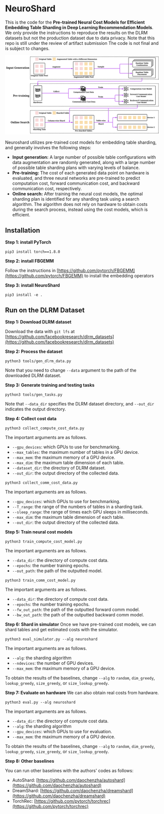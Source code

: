 # NeuroShard

This is the code for the **Pre-trained Neural Cost Models for Efficient Embedding Table Sharding in Deep Learning Recommendation Models**. We only provide the instructions to reproduce the results on the DLRM datasets but not the production dataset due to data privacy. Note that this repo is still under the review of artifact submission The code is not final and is subject to changes.

<img width="800" src="overview.png" alt="overview" />

Neuroshard utilizes pre-trained cost models for embedding table sharding, and generally involves the following steps:
*   **Input generation:** A large number of possible table configurations with data augmentation are randomly generated, along with a large number of possible table sharding plans with varying levels of balance.
*   **Pre-training:** The cost of each generated data point on hardware is evaluated, and three neural networks are pre-trained to predict computation cost, forward communication cost, and backward communication cost, respectively.
*   **Online search:** After training the neural cost models, the optimal sharding plan is identified for any sharding task using a search algorithm. The algorithm does not rely on hardware to obtain costs during the search process, instead using the cost models, which is efficient.

## Installation

**Step 1: install PyTorch**
```
pip3 install torch==1.8.0
```

**Step 2: install FBGEMM**

Follow the instructions in [https://github.com/pytorch/FBGEMM](https://github.com/pytorch/FBGEMM) to install the embedding operators

**Step 3: install NeuroShard**
```
pip3 install -e .
```

## Run on the DLRM Dataset

**Step 1: Download DLRM dataset**

Download the data with `git lfs` at [https://github.com/facebookresearch/dlrm_datasets](https://github.com/facebookresearch/dlrm_datasets)

**Step 2: Process the dataset**
```
python3 tools/gen_dlrm_data.py
```
Note that you need to change `--data` argument to the path of the downloaded DLRM dataset.

**Step 3: Generate training and testing tasks**
```
python3 tools/gen_tasks.py
```
Note that `--data_dir` specifies the DLRM dataset directory, and `--out_dir` indicates the output directory.

**Step 4: Collect cost data**
```
python3 collect_compute_cost_data.py
```
The important arguments are as follows.

*   `--gpu_devices`: which GPUs to use for benchmarking.
*   `--max_tables`: the maximum number of tables in a GPU device.
*   `--max_mem`: the maximum memory of a GPU device.
*   `--max_dim`: the maximum table dimension of each table.
*   `--dataset_dir`: the directory of DLRM dataset.
*   `--out_dir`: the output directory of the collected data.

```
python3 collect_comm_cost_data.py
```
The important arguments are as follows.

*   `--gpu_devices`: which GPUs to use for benchmarking.
*   `--T_range`: the range of the numbers of tables in a sharding task.
*   `--sleep_range`: the range of times each GPU sleeps in milliseconds.
*   `--max_dim`: the maximum table dimension of each table.
*   `--out_dir`: the output directory of the collected data.

**Step 5: Train neural cost models**
```
python3 train_compute_cost_model.py
```
The important arguments are as follows.

*   `--data_dir`: the directory of compute cost data.
*   `--epochs`: the number training epochs.
*   `--out_path`: the path of the outputted model.

```
python3 train_comm_cost_model.py
```
The important arguments are as follows.

*   `--data_dir`: the directory of compute cost data.
*   `--epochs`: the number training epochs.
*   `--fw_out_path`: the path of the outputted forward comm model.
*   `--bw_out_path`: the path of the outputted backward comm model.

**Step 6: Shard in simulator**
Once we have pre-trained cost models, we can shard tables and get estimated costs with the simulator.
```
python3 eval_simulator.py --alg neuroshard
```
The important arguments are as follows.

*   `--alg`: the sharding algorithm
*   `--ndevices`: the number of GPU devices.
*   `--max_mem`: the maximum memory of a GPU device.

To obtain the results of the baselines, change `--alg` to `random`, `dim_greedy`, `lookup_greedy`, `size_greedy`, or `size_lookup_greedy`.

**Step 7: Evaluate on hardware**
We can also obtain real costs from hardware.
```
python3 eval.py --alg neuroshard
```
The important arguments are as follows.

*   `--data_dir`: the directory of compute cost data.
*   `--alg`: the sharding algorithm
*   `--gpu_devices`: which GPUs to use for evaluation.
*   `--max_mem`: the maximum memory of a GPU device.

To obtain the results of the baselines, change `--alg` to `random`, `dim_greedy`, `lookup_greedy`, `size_greedy`, or `size_lookup_greedy`.

**Step 8: Other baselines**

You can run other baselines with the authors' codes as follows:

*   AutoShard: [https://github.com/daochenzha/autoshard](https://github.com/daochenzha/autoshard)
*   DreamShard: [https://github.com/daochenzha/dreamshard](https://github.com/daochenzha/dreamshard)
*   TorchRec: [https://github.com/pytorch/torchrec](https://github.com/pytorch/torchrec)

